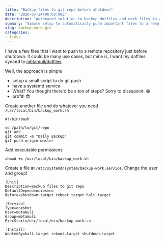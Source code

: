 ```yaml
---
title: "Backup files to git repo before shutdown"
date: "2020-07-24T00:00:00Z"
description: "Automated solution to backup dotfiles and work files to a git repository using systemd services before system shutdown"
summary: "Simple setup to automatically push important files to a remote git repository before shutting down the system"
slug: backup-work-git
categories:
- linux
---
```


I have a few files that I want to push to a remote repository just before shutdown. It could be many use cases, but mine is, I want my dotfiles synced to [mbtamuli/dotfiles](https://github.com/mbtamuli/dotfiles).

Well, the approach is simple
- setup a small script to do git push
- have a systemd service
- What? You thought there'd be a ton of steps? Sorry to dissapoint. :grin:
- profit! :sunglasses:

Create another file and do whatever you need `/usr/local/bin/backup_work.sh`
```
#!/bin/bash

cd /path/to/git/repo
git add .
git commit -m "Daily Backup"
git push origin master
```

Add executable permissions
```
chmod +x /usr/local/bin/backup_work.sh
```

Create a file at `/etc/systemd/system/backup-work.service`. Change the user and group!
```
[Unit]
Description=Backup files to git repo
DefaultDependencies=no
Before=shutdown.target reboot.target halt.target

[Service]
Type=oneshot
User=mbtamuli
Group=mbtamuli
ExecStart=/usr/local/bin/backup_work.sh

[Install]
WantedBy=halt.target reboot.target shutdown.target
```
